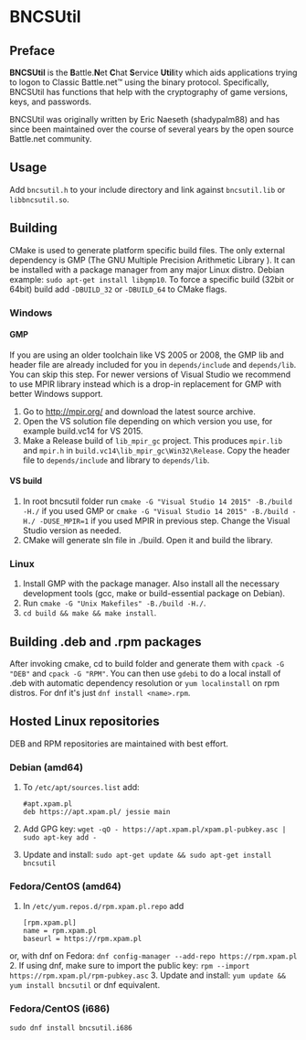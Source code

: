 # BNCSUtil
## Preface
**BNCSUtil** is the **B**attle.**N**et **C**hat **S**ervice **Util**ity which
aids applications trying to logon to Classic Battle.net&trade; using the binary
protocol. Specifically, BNCSUtil has functions that help with the cryptography
of game versions, keys, and passwords.

BNCSUtil was originally written by Eric Naeseth (shadypalm88) and has since
been maintained over the course of several years by the open source Battle.net community.

## Usage
Add `bncsutil.h` to your include directory and link against `bncsutil.lib` or `libbncsutil.so`.

## Building
CMake is used to generate platform specific build files. The only external dependency is GMP (The GNU Multiple Precision Arithmetic Library ).
It can be installed with a package manager from any major Linux distro. Debian example: `sudo apt-get install libgmp10`. To force a specific build (32bit or 64bit) build add `-DBUILD_32` or `-DBUILD_64` to CMake flags.

### Windows

#### GMP
If you are using an older toolchain like VS 2005 or 2008, the GMP lib and header file are already included for you in `depends/include` and `depends/lib`. You can skip this step.
For newer versions of Visual Studio we recommend to use MPIR library instead which is a drop-in replacement for GMP with better Windows support.
 1. Go to http://mpir.org/ and download the latest source archive.
 2. Open the VS solution file depending on which version you use, for example build.vc14 for VS 2015.
 3. Make a Release build of `lib_mpir_gc` project. This produces `mpir.lib` and `mpir.h` in `build.vc14\lib_mpir_gc\Win32\Release`. Copy the header file to `depends/include` and library to `depends/lib`.

#### VS build
 1. In root bncsutil folder run `cmake -G "Visual Studio 14 2015" -B./build -H./` if you used GMP or `cmake -G "Visual Studio 14 2015" -B./build -H./ -DUSE_MPIR=1`  if you used MPIR in previous step. Change the Visual Studio version as needed.
 2. CMake will generate sln file in ./build. Open it and build the library.

### Linux
 1. Install GMP with the package manager. Also install all the necessary development tools (gcc, make or build-essential package on Debian).
 2. Run `cmake -G "Unix Makefiles" -B./build -H./`.
 3. `cd build && make && make install`.

## Building .deb and .rpm packages
After invoking cmake, cd to build folder and generate them with `cpack -G "DEB"` and `cpack -G "RPM"`.
You can then use `gdebi` to do a local install of .deb with automatic dependency resolution or `yum localinstall` on rpm distros. For dnf it's just `dnf install <name>.rpm`.

## Hosted Linux repositories
DEB and RPM repositories are maintained with best effort.

### Debian (amd64)
 1. To `/etc/apt/sources.list` add:

    ```
    #apt.xpam.pl
    deb https://apt.xpam.pl/ jessie main
    ```

 2. Add GPG key: `wget -qO - https://apt.xpam.pl/xpam.pl-pubkey.asc | sudo apt-key add -`
 3. Update and install: `sudo apt-get update && sudo apt-get install bncsutil`

### Fedora/CentOS (amd64)
 1. In `/etc/yum.repos.d/rpm.xpam.pl.repo` add

    ```
    [rpm.xpam.pl]
    name = rpm.xpam.pl
    baseurl = https://rpm.xpam.pl
    ```

 or, with dnf on Fedora: `dnf config-manager --add-repo https://rpm.xpam.pl`
 2. If using dnf, make sure to import the public key: `rpm --import https://rpm.xpam.pl/rpm-pubkey.asc`
 3. Update and install: `yum update && yum install bncsutil` or dnf equivalent.

### Fedora/CentOS (i686)
`sudo dnf install bncsutil.i686`
